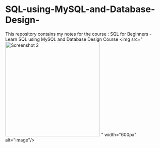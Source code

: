 # SQL-using-MySQL-and-Database-Design-
This repository contains my notes for the course : SQL for Beginners - Learn SQL using MySQL and Database Design Course
<img src="<img src="https://github.com/AkashBhave/LocoMoto/blob/master/app/src/main/res/raw/ss2.png" width="300px" alt="Screenshot 2"/>
" width="600px" alt="Image"/>

